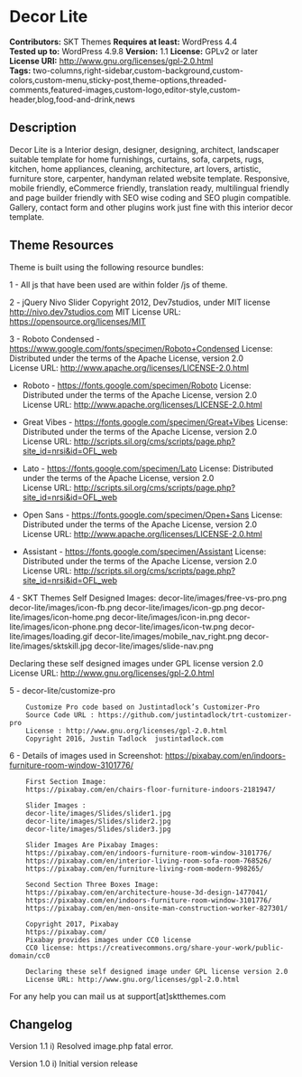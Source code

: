 # Decor Lite

**Contributors:** SKT Themes
**Requires at least:** WordPress 4.4  
**Tested up to:** WordPress 4.9.8
**Version:** 1.1
**License:** GPLv2 or later  
**License URI:** http://www.gnu.org/licenses/gpl-2.0.html  
**Tags:** two-columns,right-sidebar,custom-background,custom-colors,custom-menu,sticky-post,theme-options,threaded-comments,featured-images,custom-logo,editor-style,custom-header,blog,food-and-drink,news

## Description

Decor Lite is a Interior design, designer, designing, architect, landscaper suitable template for home furnishings, curtains, sofa, carpets, rugs, kitchen, home appliances, cleaning, architecture, art lovers, artistic, furniture store, carpenter, handyman related website template. Responsive, mobile friendly, eCommerce friendly, translation ready, multilingual friendly and page builder friendly with SEO wise coding and SEO plugin compatible. Gallery, contact form and other plugins work just fine with this interior decor template.

 
## Theme Resources

Theme is built using the following resource bundles:

1 - All js that have been used are within folder /js of theme.

2 -     jQuery Nivo Slider
	Copyright 2012, Dev7studios, under MIT license
	http://nivo.dev7studios.com
MIT License URL: https://opensource.org/licenses/MIT

3 - Roboto Condensed - https://www.google.com/fonts/specimen/Roboto+Condensed
	License: Distributed under the terms of the Apache License, version 2.0				
	License URL: http://www.apache.org/licenses/LICENSE-2.0.html
	
  - Roboto - https://fonts.google.com/specimen/Roboto
	License: Distributed under the terms of the Apache License, version 2.0				
	License URL: http://www.apache.org/licenses/LICENSE-2.0.html	
	
  - Great Vibes - https://fonts.google.com/specimen/Great+Vibes
	License: Distributed under the terms of the Apache License, version 2.0				
	License URL: http://scripts.sil.org/cms/scripts/page.php?site_id=nrsi&id=OFL_web	
	
  - Lato - https://fonts.google.com/specimen/Lato
	License: Distributed under the terms of the Apache License, version 2.0				
	License URL: http://scripts.sil.org/cms/scripts/page.php?site_id=nrsi&id=OFL_web
	
  - Open Sans - https://fonts.google.com/specimen/Open+Sans
	License: Distributed under the terms of the Apache License, version 2.0				
	License URL: http://www.apache.org/licenses/LICENSE-2.0.html
	
  - Assistant - https://fonts.google.com/specimen/Assistant
	License: Distributed under the terms of the Apache License, version 2.0				
	License URL: http://scripts.sil.org/cms/scripts/page.php?site_id=nrsi&id=OFL_web	
	
		
4 - SKT Themes Self Designed Images:
	decor-lite/images/free-vs-pro.png 
	decor-lite/images/icon-fb.png
	decor-lite/images/icon-gp.png
	decor-lite/images/icon-home.png
	decor-lite/images/icon-in.png
	decor-lite/images/icon-phone.png
	decor-lite/images/icon-tw.png
	decor-lite/images/loading.gif
	decor-lite/images/mobile_nav_right.png
	decor-lite/images/sktskill.jpg
	decor-lite/images/slide-nav.png
		
Declaring these self designed images under GPL license version 2.0
License URL: http://www.gnu.org/licenses/gpl-2.0.html
		
5 -     decor-lite/customize-pro	

		Customize Pro code based on Justintadlock’s Customizer-Pro 
		Source Code URL : https://github.com/justintadlock/trt-customizer-pro			
		License : http://www.gnu.org/licenses/gpl-2.0.html
		Copyright 2016, Justin Tadlock	justintadlock.com
		
6 -     Details of images used in Screenshot:
		https://pixabay.com/en/indoors-furniture-room-window-3101776/
		 
		
		First Section Image:
		https://pixabay.com/en/chairs-floor-furniture-indoors-2181947/ 
		
		Slider Images : 
		decor-lite/images/Slides/slider1.jpg
		decor-lite/images/Slides/slider2.jpg
		decor-lite/images/Slides/slider3.jpg
        
        Slider Images Are Pixabay Images:  
		https://pixabay.com/en/indoors-furniture-room-window-3101776/
		https://pixabay.com/en/interior-living-room-sofa-room-768526/
		https://pixabay.com/en/furniture-living-room-modern-998265/
		
		Second Section Three Boxes Image:
		https://pixabay.com/en/architecture-house-3d-design-1477041/
		https://pixabay.com/en/indoors-furniture-room-window-3101776/
		https://pixabay.com/en/men-onsite-man-construction-worker-827301/
		
		Copyright 2017, Pixabay
		https://pixabay.com/ 
		Pixabay provides images under CC0 license
 		CC0 license: https://creativecommons.org/share-your-work/public-domain/cc0
			
		Declaring these self designed image under GPL license version 2.0
		License URL: http://www.gnu.org/licenses/gpl-2.0.html
        
For any help you can mail us at support[at]sktthemes.com

## Changelog
Version 1.1
i)   Resolved image.php fatal error.

Version 1.0
i)   Initial version release
